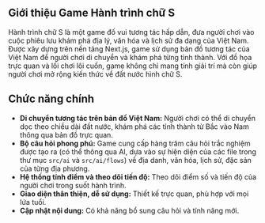 

## Giới thiệu Game Hành trình chữ S

Hành trình chữ S là một game đố vui tương tác hấp dẫn, đưa người chơi vào cuộc phiêu lưu khám phá địa lý, văn hóa và lịch sử đa dạng của Việt Nam. Được xây dựng trên nền tảng Next.js, game sử dụng bản đồ tương tác của Việt Nam để người chơi di chuyển và khám phá từng tỉnh thành. Với đồ họa trực quan và lối chơi lôi cuốn, game không chỉ mang tính giải trí mà còn giúp người chơi mở rộng kiến thức về đất nước hình chữ S.

## Chức năng chính

*   **Di chuyển tương tác trên bản đồ Việt Nam:** Người chơi có thể di chuyển dọc theo chiều dài đất nước, khám phá các tỉnh thành từ Bắc vào Nam thông qua bản đồ trực quan.
*   **Bộ câu hỏi phong phú:** Game cung cấp hàng trăm câu hỏi trắc nghiệm được tạo ra (có thể thông qua AI, dựa vào sự hiện diện của các file trong thư mục `src/ai` và `src/ai/flows`) về địa danh, văn hóa, lịch sử, đặc sản của từng địa phương.
*   **Hệ thống tính điểm và theo dõi tiến độ:** Theo dõi điểm số và tiến độ của người chơi trong suốt hành trình.
*   **Giao diện thân thiện, dễ sử dụng:** Thiết kế trực quan, phù hợp với mọi lứa tuổi.
*   **Cập nhật nội dung:** Có khả năng bổ sung câu hỏi và tính năng mới.


